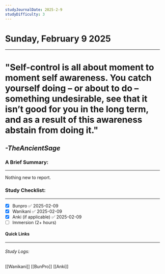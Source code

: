 ```yaml
---
studyJournalDate: 2025-2-9
studyDifficulty: 3
---
```


# Sunday, February 9 2025
---
# "Self-control is all about moment to moment self awareness. You catch yourself doing – or about to do – something undesirable, see that it isn’t good for you in the long term, and as a result of this awareness abstain from doing it."

## *-TheAncientSage*


### A Brief Summary:
---
Nothing new to report.

### Study Checklist:
---
- [x] Bunpro ✅ 2025-02-09
- [x] Wanikani ✅ 2025-02-09
- [x] Anki (if applicable) ✅ 2025-02-09
- [ ] Immersion (2+ hours)

#### Quick Links
---
###### Study Logs:
[[Wanikani]]
[[BunPro]]
[[Anki]]